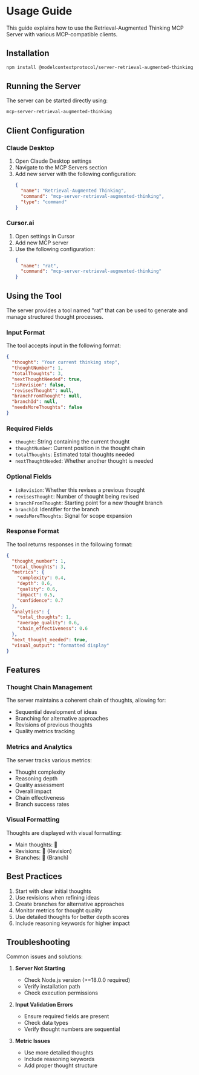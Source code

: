 # Usage Guide

This guide explains how to use the Retrieval-Augmented Thinking MCP Server with various MCP-compatible clients.

## Installation

```bash
npm install @modelcontextprotocol/server-retrieval-augmented-thinking
```

## Running the Server

The server can be started directly using:

```bash
mcp-server-retrieval-augmented-thinking
```

## Client Configuration

### Claude Desktop

1. Open Claude Desktop settings
2. Navigate to the MCP Servers section
3. Add new server with the following configuration:
   ```json
   {
     "name": "Retrieval-Augmented Thinking",
     "command": "mcp-server-retrieval-augmented-thinking",
     "type": "command"
   }
   ```

### Cursor.ai

1. Open settings in Cursor
2. Add new MCP server
3. Use the following configuration:
   ```json
   {
     "name": "rat",
     "command": "mcp-server-retrieval-augmented-thinking"
   }
   ```

## Using the Tool

The server provides a tool named "rat" that can be used to generate and manage structured thought processes.

### Input Format

The tool accepts input in the following format:

```json
{
  "thought": "Your current thinking step",
  "thoughtNumber": 1,
  "totalThoughts": 3,
  "nextThoughtNeeded": true,
  "isRevision": false,
  "revisesThought": null,
  "branchFromThought": null,
  "branchId": null,
  "needsMoreThoughts": false
}
```

### Required Fields

- `thought`: String containing the current thought
- `thoughtNumber`: Current position in the thought chain
- `totalThoughts`: Estimated total thoughts needed
- `nextThoughtNeeded`: Whether another thought is needed

### Optional Fields

- `isRevision`: Whether this revises a previous thought
- `revisesThought`: Number of thought being revised
- `branchFromThought`: Starting point for a new thought branch
- `branchId`: Identifier for the branch
- `needsMoreThoughts`: Signal for scope expansion

### Response Format

The tool returns responses in the following format:

```json
{
  "thought_number": 1,
  "total_thoughts": 3,
  "metrics": {
    "complexity": 0.4,
    "depth": 0.6,
    "quality": 0.6,
    "impact": 0.5,
    "confidence": 0.7
  },
  "analytics": {
    "total_thoughts": 1,
    "average_quality": 0.6,
    "chain_effectiveness": 0.6
  },
  "next_thought_needed": true,
  "visual_output": "formatted display"
}
```

## Features

### Thought Chain Management

The server maintains a coherent chain of thoughts, allowing for:
- Sequential development of ideas
- Branching for alternative approaches
- Revisions of previous thoughts
- Quality metrics tracking

### Metrics and Analytics

The server tracks various metrics:
- Thought complexity
- Reasoning depth
- Quality assessment
- Overall impact
- Chain effectiveness
- Branch success rates

### Visual Formatting

Thoughts are displayed with visual formatting:
- Main thoughts: 💭 
- Revisions: 💭 (Revision)
- Branches: 🌿 (Branch)

## Best Practices

1. Start with clear initial thoughts
2. Use revisions when refining ideas
3. Create branches for alternative approaches
4. Monitor metrics for thought quality
5. Use detailed thoughts for better depth scores
6. Include reasoning keywords for higher impact

## Troubleshooting

Common issues and solutions:

1. **Server Not Starting**
   - Check Node.js version (>=18.0.0 required)
   - Verify installation path
   - Check execution permissions

2. **Input Validation Errors**
   - Ensure required fields are present
   - Check data types
   - Verify thought numbers are sequential

3. **Metric Issues**
   - Use more detailed thoughts
   - Include reasoning keywords
   - Add proper thought structure